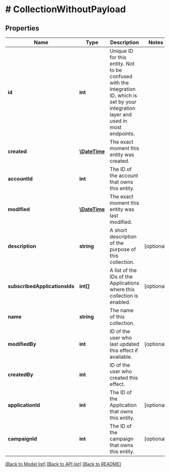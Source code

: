 # # CollectionWithoutPayload

## Properties

Name | Type | Description | Notes
------------ | ------------- | ------------- | -------------
**id** | **int** | Unique ID for this entity. Not to be confused with the Integration ID, which is set by your integration layer and used in most endpoints. | 
**created** | [**\DateTime**](\DateTime.md) | The exact moment this entity was created. | 
**accountId** | **int** | The ID of the account that owns this entity. | 
**modified** | [**\DateTime**](\DateTime.md) | The exact moment this entity was last modified. | 
**description** | **string** | A short description of the purpose of this collection. | [optional] 
**subscribedApplicationsIds** | **int[]** | A list of the IDs of the Applications where this collection is enabled. | [optional] 
**name** | **string** | The name of this collection. | 
**modifiedBy** | **int** | ID of the user who last updated this effect if available. | [optional] 
**createdBy** | **int** | ID of the user who created this effect. | 
**applicationId** | **int** | The ID of the Application that owns this entity. | [optional] 
**campaignId** | **int** | The ID of the campaign that owns this entity. | [optional] 

[[Back to Model list]](../../README.md#documentation-for-models) [[Back to API list]](../../README.md#documentation-for-api-endpoints) [[Back to README]](../../README.md)


